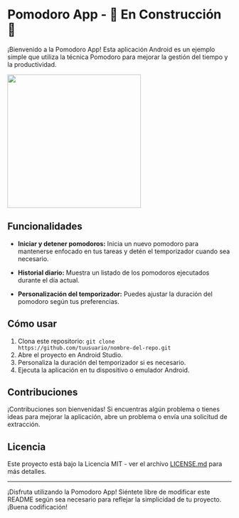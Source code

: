 # Pomodoro App - 🚧 En Construcción 🚧

¡Bienvenido a la Pomodoro App! Esta aplicación Android es un ejemplo simple que utiliza la técnica Pomodoro para mejorar la gestión del tiempo y la productividad.

<img src="https://github.com/David-Hackro/Pomodoro-Pro/assets/4633870/065be55f-d917-41d6-8669-78a7f0077c0a" width="300">


## Funcionalidades

- **Iniciar y detener pomodoros:** Inicia un nuevo pomodoro para mantenerse enfocado en tus tareas y detén el temporizador cuando sea necesario.

- **Historial diario:** Muestra un listado de los pomodoros ejecutados durante el día actual.

- **Personalización del temporizador:** Puedes ajustar la duración del pomodoro según tus preferencias.

## Cómo usar

1. Clona este repositorio: `git clone https://github.com/tuusuario/nombre-del-repo.git`
2. Abre el proyecto en Android Studio.
3. Personaliza la duración del temporizador si es necesario.
4. Ejecuta la aplicación en tu dispositivo o emulador Android.

## Contribuciones

¡Contribuciones son bienvenidas! Si encuentras algún problema o tienes ideas para mejorar la aplicación, abre un problema o envía una solicitud de extracción.

## Licencia

Este proyecto está bajo la Licencia MIT - ver el archivo [LICENSE.md](LICENSE.md) para más detalles.

---

¡Disfruta utilizando la Pomodoro App! Siéntete libre de modificar este README según sea necesario para reflejar la simplicidad de tu proyecto. ¡Buena codificación!
